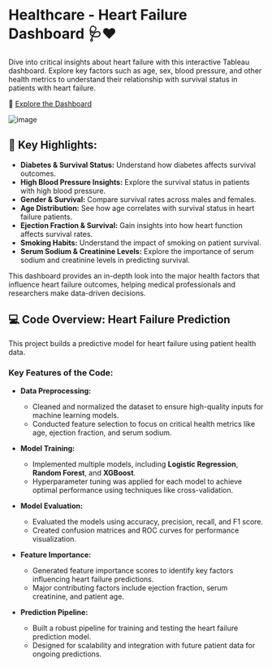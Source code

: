 # Healthcare - Heart Failure Dashboard 🩺❤️

Dive into critical insights about heart failure with this interactive Tableau dashboard. Explore key factors such as age, sex, blood pressure, and other health metrics to understand their relationship with survival status in patients with heart failure.

🔗 [Explore the Dashboard](https://public.tableau.com/app/profile/venkata.naga.umesh.munagala/viz/Healthcare-HeartFailure_17265441426990/Dashboard1)

![image](https://github.com/user-attachments/assets/790963cd-854c-4043-9d9f-38184f69538a)


## 🎉 Key Highlights:
- **Diabetes & Survival Status:** Understand how diabetes affects survival outcomes.
- **High Blood Pressure Insights:** Explore the survival status in patients with high blood pressure.
- **Gender & Survival:** Compare survival rates across males and females.
- **Age Distribution:** See how age correlates with survival status in heart failure patients.
- **Ejection Fraction & Survival:** Gain insights into how heart function affects survival rates.
- **Smoking Habits:** Understand the impact of smoking on patient survival.
- **Serum Sodium & Creatinine Levels:** Explore the importance of serum sodium and creatinine levels in predicting survival.

This dashboard provides an in-depth look into the major health factors that influence heart failure outcomes, helping medical professionals and researchers make data-driven decisions.

## 💻 Code Overview: Heart Failure Prediction

This project builds a predictive model for heart failure using patient health data.

### Key Features of the Code:
- **Data Preprocessing:**
   - Cleaned and normalized the dataset to ensure high-quality inputs for machine learning models.
   - Conducted feature selection to focus on critical health metrics like age, ejection fraction, and serum sodium.

- **Model Training:**
   - Implemented multiple models, including **Logistic Regression**, **Random Forest**, and **XGBoost**.
   - Hyperparameter tuning was applied for each model to achieve optimal performance using techniques like cross-validation.

- **Model Evaluation:**
   - Evaluated the models using accuracy, precision, recall, and F1 score.
   - Created confusion matrices and ROC curves for performance visualization.

- **Feature Importance:**
   - Generated feature importance scores to identify key factors influencing heart failure predictions.
   - Major contributing factors include ejection fraction, serum creatinine, and patient age.

- **Prediction Pipeline:**
   - Built a robust pipeline for training and testing the heart failure prediction model.
   - Designed for scalability and integration with future patient data for ongoing predictions.

